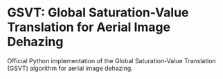 # GSVT: Global Saturation-Value Translation for Aerial Image Dehazing
Official Python implementation of the Global Saturation-Value Translation (GSVT) algorithm for aerial image dehazing.
